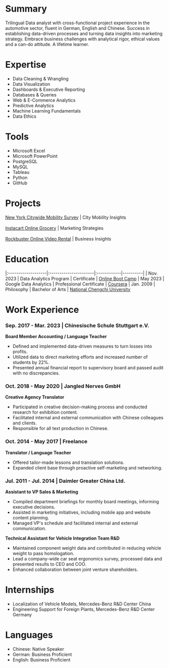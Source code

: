 # Summary
Trilingual Data analyst with cross-functional project experience in the automotive sector, fluent in German, English and Chinese. Success in establishing data-driven processes and turning data insights into marketing strategy. Embrace business challenges with analytical rigor, ethical values and a can-do attitude. A lifetime learner.

# Expertise
- Data Cleaning & Wrangling
- Data Visualization
- Dashboards & Executive Reporting 
- Databases & Queries
- Web & E-Commerce Analytics
- Predictive Analytics
- Machine Learning Fundamentals 
- Data Ethics

# Tools
- Microsoft Excel
- Microsoft PowerPoint
- PostgreSQL
- MySQL
- Tableau
- Python
- GitHub

# Projects
[New York Citywide Mobility Survey](https://github.com/PeiMeiLee/NYC_CitywideMobilitySurvey_2019) | City Mobility Insights <br>  
[Instacart Online Grocery](https://github.com/PeiMeiLee/Instacart_OnlineGrocery_2017) | Marketing Strategies <br>  
[Rockbuster Online Video Rental](https://github.com/PeiMeiLee/Rockbuster_OnlineVideoService_2020) | Business Insights <br>  

# Education

|:-------------------|:----------------------|:------------|----------|
| Nov. 2023          | Data Analytics Program      | Certificate | [Online Boot Camp](https://careerfoundry.com/en/courses/become-a-data-analyst/)
| May 2023           | Google Data Analytics | Professional Certificate | [Coursera](https://www.coursera.org/professional-certificates/google-data-analytics?)
| Jan. 2009 | Philosophy | Bachelor of Arts | [National Chengchi University](https://www.nccu.edu.tw)

# Work Experience
### Sep. 2017 - Mar. 2023 | Chinesische Schule Stuttgart e.V. 
**Board Member Accounting / Language Teacher** <br>
- Defined and implemented data-driven measures to turn losses into profits.
- Utilized data to direct marketing efforts and increased number of students by 22%.
- Presented annual financial report to supervisory board and passed audit with no discrepancies. 

### Oct. 2018 - May 2020 | Jangled Nerves GmbH
**Creative Agency Translator** <br>
- Participated in creative decision-making process and conducted research for exhibition content.
- Facilitated internal and external communication with Chinese colleagues and clients.
- Responsible for all text production in Chinese.

### Oct. 2014 - May 2017 | Freelance
**Translator / Language Teacher** <br>
- Offered tailor-made lessons and translation solutions.
- Expanded client base through proactive self-marketing and networking.

### Jul. 2011 - Jul. 2014 | Daimler Greater China Ltd.
**Assistant to VP Sales & Marketing**  <br> 
- Compiled department briefings for monthly board meetings, informing executive decisions.
- Assisted in marketing initiatives, including mobile app and website content planning.
- Managed VP's schedule and facilitated internal and external communication.

**Technical Assistant for Vehicle Integration Team R&D**<br> 
- Maintained component weight data and contributed in reducing vehicle weight to pass homologation.
- Lead a company-wide car seat ergonomics survey, processed data and presented results to CEO and COO.
- Enhanced collaboration between joint venture shareholders.

# Internships
- Localization of Vehicle Models, Mercedes-Benz R&D Center China
- Engineering Support for Foreign Plants, Mercedes-Benz R&D Center Germany
  
# Languages
- Chinese: Native Speaker
- German: Business Proficient 
- English: Business Proficient

